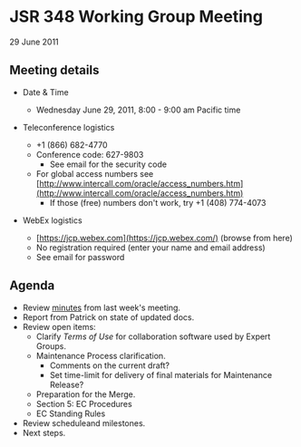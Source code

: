 # JSR 348 Working Group Meeting  
29 June 2011

## Meeting details

*   Date & Time
    *   Wednesday June 29, 2011, 8:00 - 9:00 am Pacific time  

*   Teleconference logistics
    *   +1 (866) 682-4770
    *   Conference code: 627-9803
        *   See email for the security code
    *   For global access numbers see [http://www.intercall.com/oracle/access_numbers.htm](http://www.intercall.com/oracle/access_numbers.htm)
        *   If those (free) numbers don't work, try +1 (408) 774-4073
*   WebEx[](https://jcp.webex.com/jcp/j.php?ED=144242297&UID=491098062&PW=NMDI4ZjE2NmQ4&RT=MiM0) logistics
    *   [https://jcp.webex.com](https://jcp.webex.com/) (browse from here)
    *   No registration required (enter your name and email address)
    *   See email for password

## **Agenda**

*   Review [minutes](https://github.com/apastsya/files/jsr348/Meeting%20Materials/2011-06-22-Minutes.md) from last week's meeting.
*   Report from Patrick on state of updated docs.
*   Review open items:
    *   Clarify _Terms of Use_ for collaboration software used by Expert Groups.
    *   Maintenance Process clarification.
        *   Comments on the current draft?
        *   Set time-limit for delivery of final materials for Maintenance Release?
    *   Preparation for the Merge.
    *   Section 5: EC Procedures
    *   EC Standing Rules
*   Review scheduleand milestones.
*   Next steps.